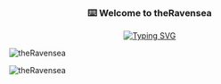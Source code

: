   <p align="center">
    <h3 align="center">⌨️ Welcome to theRavensea</h3>
  </p>

<p align="center">
 <a href="https://git.io/typing-svg"><img src="https://readme-typing-svg.demolab.com?font=Fira+Code&size=33&pause=1000&center=true&vCenter=true&width=435&lines=Hi%2C+I'm+theRavensea." alt="Typing SVG" /></a>
</p>


![theRavensea](https://github-stats.ubrong.com/api?username=theRavensea&show_icons=true&theme=tokyonight) 

![theRavensea](https://github-stats.ubrong.com/api/top-langs/?username=theRavensea&layout=compact&theme=tokyonight) 


<!--
**theRavensea/theRavensea** is a ✨ _special_ ✨ repository because its `README.md` (this file) appears on your GitHub profile.

Here are some ideas to get you started:

- 🔭 I’m currently working on ...
- 🌱 I’m currently learning ...
- 👯 I’m looking to collaborate on ...
- 🤔 I’m looking for help with ...
- 💬 Ask me about ...
- 📫 How to reach me: ...
- 😄 Pronouns: ...
- ⚡ Fun fact: ...
-->

